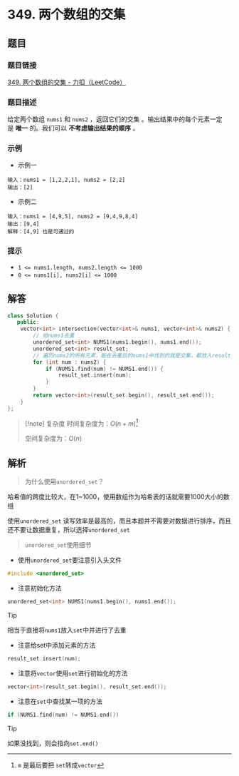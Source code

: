 # 349. 两个数组的交集
## 题目

### 题目链接
[349. 两个数组的交集 - 力扣（LeetCode）](https://leetcode.cn/problems/intersection-of-two-arrays/submissions/548692569/)

### 题目描述
给定两个数组 `nums1` 和 `nums2` ，返回它们的交集 。输出结果中的每个元素一定是 **唯一** 的。我们可以 **不考虑输出结果的顺序** 。

### 示例
- 示例一
```text
输入：nums1 = [1,2,2,1], nums2 = [2,2]
输出：[2]
```
- 示例二
```text
输入：nums1 = [4,9,5], nums2 = [9,4,9,8,4]
输出：[9,4]
解释：[4,9] 也是可通过的
```

### 提示
- `1 <= nums1.length, nums2.length <= 1000`
- `0 <= nums1[i], nums2[i] <= 1000`

## 解答

```Cpp
class Solution {
   public:
    vector<int> intersection(vector<int>& nums1, vector<int>& nums2) {
        // 给nums1去重
        unordered_set<int> NUMS1(nums1.begin(), nums1.end());
        unordered_set<int> result_set;
        // 遍历nums2的所有元素，能在去重后的nums1中找到的就是交集，都放入result_set中
        for (int num : nums2) {
            if (NUMS1.find(num) != NUMS1.end()) {
                result_set.insert(num);
            }
        }
        return vector<int>(result_set.begin(), result_set.end());
    }
};
```

>[!note] 复杂度
>时间复杂度为：$O(n + m)$[^1]
>
>空间复杂度为：$O(n)$


## 解析

> 为什么使用`unordered_set`？

哈希值的跨度比较大，在1~1000，使用数组作为哈希表的话就需要1000大小的数组

使用`unordered_set` 读写效率是最高的，而且本题并不需要对数据进行排序，而且还不要让数据重复，所以选择`unordered_set`

>`unordered_set`使用细节

- 使用`unordered_set`要注意引入头文件
```Cpp
#include <unordered_set>
```



- 注意初始化方法
```Cpp
unordered_set<int> NUMS1(nums1.begin(), nums1.end());
```

> [!tip]
> 相当于直接将`nums1`放入`set`中并进行了去重



- 注意给set中添加元素的方法
```Cpp
result_set.insert(num);
```



- 注意将`vector`使用`set`进行初始化的方法
```Cpp
vector<int>(result_set.begin(), result_set.end());
```



- 注意在`set`中查找某一项的方法
```Cpp
if (NUMS1.find(num) != NUMS1.end())
```
>[!tip]
>如果没找到，则会指向`set.end()`



[^1]: `m` 是最后要把 `set`转成`vector`


